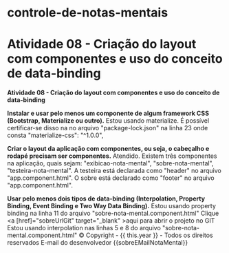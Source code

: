 # controle-de-notas-mentais
# <b>Atividade 08 - Criação do layout com componentes e uso do conceito de data-binding</b>


<b>Atividade 08 - Criação do layout com componentes e uso do conceito de data-binding</b>

<b>Instalar e usar pelo menos um componente de algum framework CSS (Bootstrap, Materialize ou outro).</b>
Estou usando materialize. É possível certificar-se disso na no arquivo "package-lock.json" na linha 23 onde consta "materialize-css": "^1.0.0",

<b>Criar o layout da aplicação com componentes, ou seja, o cabeçalho e rodapé precisam ser componentes.</b>
Atendido. Existem três componentes na aplicação, quais sejam: "exibicao-nota-mental", "sobre-nota-mental", "testeira-nota-mental". A testeira está declarada como "header" no arquivo "app.component.html". O sobre está declarado como "footer" no arquivo "app.component.html".

<b>Usar pelo menos dois tipos de data-binding (Interpolation, Property Binding, Event Binding e Two Way Data Binding).</b>
Estou usando property binding na linha 11 do arquivo "sobre-nota-mental.component.html"
   Clique <a [href]="sobreUrlGit" target="_blank" >aqui</a>  para abrir o projeto no GIT
Estou usando interpolation nas linhas 5 e 8 do arquivo "sobre-nota-mental.component.html"
&copy; Copyright - {{ this.year }} - Todos os direitos reservados
E-mail do desenvolvedor {{sobreEMailNotaMental}}
